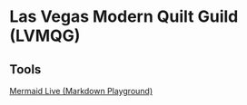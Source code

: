 # Las Vegas Modern Quilt Guild (LVMQG)

## Tools

[Mermaid Live (Markdown Playground)](https://mermaid.live)